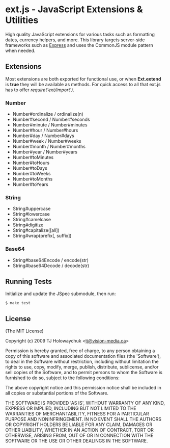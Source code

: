 
# ext.js - JavaScript Extensions &amp; Utilities

High quality JavaScript extensions for various tasks such as 
formatting dates, currency helpers, and more. This library targets
server-side frameworks such as [Express](http://github.com/visionmedia/express) and
uses the CommonJS module pattern when needed.

## Extensions

Most extensions are both exported for functional use, or when **Ext.extend** is **true**
they will be available as methods. For quick access to all that ext.js has to offer *require('ext/import')*.

### Number
  
  * Number#ordinalize / ordinalize(n)
  * Number#second     / Number#seconds
  * Number#minute     / Number#minutes
  * Number#hour       / Number#hours
  * Number#day        / Number#days
  * Number#week       / Number#weeks
  * Number#month      / Number#months
  * Number#year       / Number#years
  * Number#toMinutes
  * Number#toHours
  * Number#toDays
  * Number#toWeeks
  * Number#toMonths
  * Number#toYears

### String

  * String#uppercase
  * String#lowercase
  * String#camelcase
  * String#digitize
  * String#capitalize([all])
  * String#wrap(prefix[, suffix])
  
### Base64
  
  * String#base64Encode / encode(str)
  * String#base64Decode / decode(str)

## Running Tests

Initialize and update the JSpec submodule, then run:

    $ make test

## License 

(The MIT License)

Copyright (c) 2009 TJ Holowaychuk &lt;tj@vision-media.ca&gt;

Permission is hereby granted, free of charge, to any person obtaining
a copy of this software and associated documentation files (the
'Software'), to deal in the Software without restriction, including
without limitation the rights to use, copy, modify, merge, publish,
distribute, sublicense, and/or sell copies of the Software, and to
permit persons to whom the Software is furnished to do so, subject to
the following conditions:

The above copyright notice and this permission notice shall be
included in all copies or substantial portions of the Software.

THE SOFTWARE IS PROVIDED 'AS IS', WITHOUT WARRANTY OF ANY KIND,
EXPRESS OR IMPLIED, INCLUDING BUT NOT LIMITED TO THE WARRANTIES OF
MERCHANTABILITY, FITNESS FOR A PARTICULAR PURPOSE AND NONINFRINGEMENT.
IN NO EVENT SHALL THE AUTHORS OR COPYRIGHT HOLDERS BE LIABLE FOR ANY
CLAIM, DAMAGES OR OTHER LIABILITY, WHETHER IN AN ACTION OF CONTRACT,
TORT OR OTHERWISE, ARISING FROM, OUT OF OR IN CONNECTION WITH THE
SOFTWARE OR THE USE OR OTHER DEALINGS IN THE SOFTWARE.